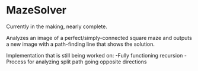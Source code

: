 # MazeSolver
Currently in the making, nearly complete.

Analyzes an image of a perfect/simply-connected square maze and outputs a new image with a path-finding line that shows the solution.

Implementation that is still being worked on:
-Fully functioning recursion
-Process for analyzing split path going opposite directions
